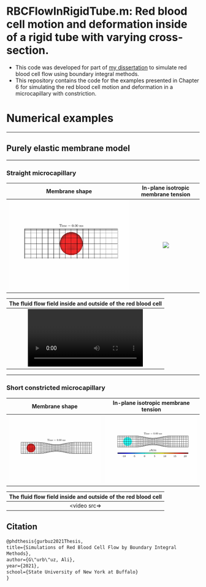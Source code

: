 # RBCFlowInRigidTube.m: Red blood cell motion and deformation inside of a rigid tube with varying cross-section.

- This code was developed for part of [my dissertation](https://www.researchgate.net/publication/355033649_Simulations_of_Red_Blood_Cell_Flow_by_Boundary_Integral_Methods) to simulate red blood cell flow using boundary integral methods.
- This repository contains the code for the examples presented in Chapter 6 for simulating the red blood cell motion and deformation in a microcapillary with constriction.

# Numerical examples

---

## Purely elastic membrane model

---

### Straight microcapillary

| Membrane shape | In-plane isotropic membrane tension |
| :-: | :-: |
|<img src="https://github.com/aligurbu/RBCFlowInRigidTube.m/blob/main/Results/ElasRBC_Short_Pr4_2_Time0_75s/MembraneShapeInVesselElasRBC_Short_Pr4_2_Time0_75s_xy.gif">|<img src="https://github.com/aligurbu/RBCFlowInRigidTube.m/blob/main/Results/ElasRBC_Short_Pr4_2_Time0_75s/isotropicTensionInVesselElasRBC_Short_Pr4_2_Time0_75s_xy.gif">|

|The fluid flow field inside and outside of the red blood cell|
| :-: |
|<video src="https://user-images.githubusercontent.com/13091572/218377243-10ea4ad7-82cd-4203-876b-6302f3812e9a.mp4" >|

---

### Short constricted microcapillary

| Membrane shape | In-plane isotropic membrane tension |
| :-: | :-: |
|<img src="https://github.com/aligurbu/RBCFlowInRigidTube.m/blob/main/Results/ElasRBC_RefCons_6mic_Pr8/MembraneShapeInVesselElasRBC_RefCons_6mic_Pr8_xy.gif">|<img src="https://github.com/aligurbu/RBCFlowInRigidTube.m/blob/main/Results/ElasRBC_RefCons_6mic_Pr8/isotropicTensionInVesselElasRBC_RefCons_6mic_Pr8_xy.gif">|

|The fluid flow field inside and outside of the red blood cell|
| :-: |
|<video src=>|

## Citation

    @phdthesis{gurbuz2021Thesis,
    title={Simulations of Red Blood Cell Flow by Boundary Integral Methods},
    author={G\"urb\"uz, Ali},
    year={2021},
    school={State University of New York at Buffalo}
    }
